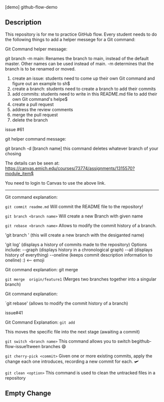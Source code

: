 [demo] github-flow-demo
## Description
This repository is for me to practice GitHub flow. Every student needs to do the following things to add a helper messege for a Git command:

Git Command helper message:

git branch -m main: Renames the branch to main, instead of the default master. Other names can be used instead of main. -m determines
that the branch is to be renamed or moved.




1. create an issue: students need to come up their own Git command and figure out an example to sh$
2. create a branch: students need to create a branch to add their commits
3. add commits: students need to write in this README.md file to add their own Git command's helpe$
4. create a pull request
5. address the review comments
6. merge the pull request
7. delete the branch

issue #61


git helper command message:

git branch -d [branch name] this command deletes whatever branch of your chosing


The details can be seen at: https://canvas.emich.edu/courses/73774/assignments/1315570?module_item$

You need to login to Canvas to use the above link.

---

Git command explanation:

`git commit readme.md` Will commit the README file to the repository!

`git branch <branch name>` Will create a new Branch with given name

`git rebase <branch name>` Allows to modify the commit history of a branch.

'git branch <branch name>' (this will create a new branch with the desiganted name)

'git log' (displays a history of commits made to the repository)
    Options include: --graph (displays history in a chronological graph)
                     --all (displays history of everything)
                     --oneline (keeps commit description information to oneline) :) <-- emoji

Git command explanation: git merge

`git merge  origin/feature1` (Merges two branches together into a singular branch)
 
Git command explanation: 

`git rebase' (allows to  modify the commit history of a branch)

        
 issue#41



Git Command Explanation: `git add` <fileName>

This moves the specific file into the next stage (awaiting a commit)

`git switch <branch name>` This command allows you to switch begithub-flow-issue1tween branches :smile:

`git cherry-pick <commit>` Given one or more existing commits, apply the change each one introduces, recording a new commit for each. 🛩️

`git clean <option>` This command is used to clean the untracked files in a repository
                      
## Empty Change
